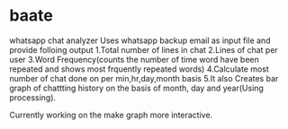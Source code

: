 # baate
whatsapp chat analyzer
Uses whatsapp backup email as input file and provide folloing output
1.Total number of lines in chat
2.Lines of chat per user
3.Word Frequency(counts the number of time word have been repeated and shows most frquently repeated words)
4.Calculate most number of chat done on  per min,hr,day,month basis 
5.It also Creates bar graph of chattting history on the basis of month, day and year(Using processing).

Currently working on the make graph more interactive. 
